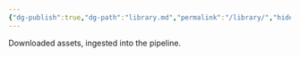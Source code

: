 ```yaml
---
{"dg-publish":true,"dg-path":"library.md","permalink":"/library/","hide":true}
---
```


Downloaded assets, ingested into the pipeline.